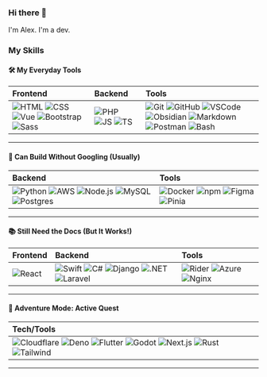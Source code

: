 ### Hi there 👋

<!--
**algabl/algabl** is a ✨ _special_ ✨ repository because its `README.md` (this file) appears on your GitHub profile.

Here are some ideas to get you started:

- 🔭 I’m currently working on ...
- 🌱 I’m currently learning ...
- 👯 I’m looking to collaborate on ...
- 🤔 I’m looking for help with ...
- 💬 Ask me about ...
- 📫 How to reach me: ...
- 😄 Pronouns: ...
- ⚡ Fun fact: ...
-->

I'm Alex. I'm a dev.


### My Skills

#### 🛠️ My Everyday Tools
| Frontend | Backend | Tools |
|:---|:---|:---|
| ![HTML](https://skillicons.dev/icons?i=html&theme=dark) ![CSS](https://skillicons.dev/icons?i=css&theme=dark) ![Vue](https://skillicons.dev/icons?i=vue&theme=dark) ![Bootstrap](https://skillicons.dev/icons?i=bootstrap&theme=dark) ![Sass](https://skillicons.dev/icons?i=sass&theme=dark) | ![PHP](https://skillicons.dev/icons?i=php&theme=dark) ![JS](https://skillicons.dev/icons?i=js&theme=dark) ![TS](https://skillicons.dev/icons?i=ts&theme=dark) | ![Git](https://skillicons.dev/icons?i=git&theme=dark) ![GitHub](https://skillicons.dev/icons?i=github&theme=dark) ![VSCode](https://skillicons.dev/icons?i=vscode&theme=dark) ![Obsidian](https://skillicons.dev/icons?i=obsidian&theme=dark) ![Markdown](https://skillicons.dev/icons?i=md&theme=dark) ![Postman](https://skillicons.dev/icons?i=postman&theme=dark) ![Bash](https://skillicons.dev/icons?i=bash&theme=dark) |

---

#### 🔧 Can Build Without Googling (Usually)
| Backend | Tools |
|:---|:---|
| ![Python](https://skillicons.dev/icons?i=py&theme=dark) ![AWS](https://skillicons.dev/icons?i=aws&theme=dark) ![Node.js](https://skillicons.dev/icons?i=nodejs&theme=dark) ![MySQL](https://skillicons.dev/icons?i=mysql&theme=dark) ![Postgres](https://skillicons.dev/icons?i=postgres&theme=dark) | ![Docker](https://skillicons.dev/icons?i=docker&theme=dark) ![npm](https://skillicons.dev/icons?i=npm&theme=dark) ![Figma](https://skillicons.dev/icons?i=figma&theme=dark) ![Pinia](https://skillicons.dev/icons?i=pinia&theme=dark) |

---

#### 📚 Still Need the Docs (But It Works!)
| Frontend | Backend | Tools |
|:---|:---|:---|
| ![React](https://skillicons.dev/icons?i=react&theme=dark) | ![Swift](https://skillicons.dev/icons?i=swift&theme=dark) ![C#](https://skillicons.dev/icons?i=cs&theme=dark) ![Django](https://skillicons.dev/icons?i=django&theme=dark) ![.NET](https://skillicons.dev/icons?i=dotnet&theme=dark) ![Laravel](https://skillicons.dev/icons?i=laravel&theme=dark) | ![Rider](https://skillicons.dev/icons?i=rider&theme=dark) ![Azure](https://skillicons.dev/icons?i=azure&theme=dark) ![Nginx](https://skillicons.dev/icons?i=nginx&theme=dark) |

---

#### 🧭 Adventure Mode: Active Quest
| Tech/Tools |
|:---|
| ![Cloudflare](https://skillicons.dev/icons?i=cloudflare&theme=dark) ![Deno](https://skillicons.dev/icons?i=deno&theme=dark) ![Flutter](https://skillicons.dev/icons?i=flutter&theme=dark) ![Godot](https://skillicons.dev/icons?i=godot&theme=dark) ![Next.js](https://skillicons.dev/icons?i=nextjs&theme=dark) ![Rust](https://skillicons.dev/icons?i=rust&theme=dark) ![Tailwind](https://skillicons.dev/icons?i=tailwind&theme=dark) |

---

